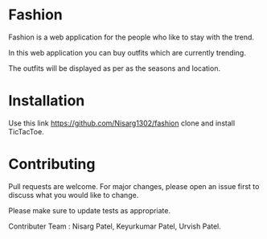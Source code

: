 # Fashion

  Fashion is a web application for the people who like to stay with the trend.
  
  In this web application you can buy outfits which are currently trending.
  
  The outfits will be displayed as per as the seasons and location.


# Installation

  Use this link https://github.com/Nisarg1302/fashion clone and install TicTacToe.
  
  
  
# Contributing
Pull requests are welcome. For major changes, please open an issue first to discuss what you would like to change.

Please make sure to update tests as appropriate.

Contributer Team : 
Nisarg Patel,
Keyurkumar Patel,
Urvish Patel.
